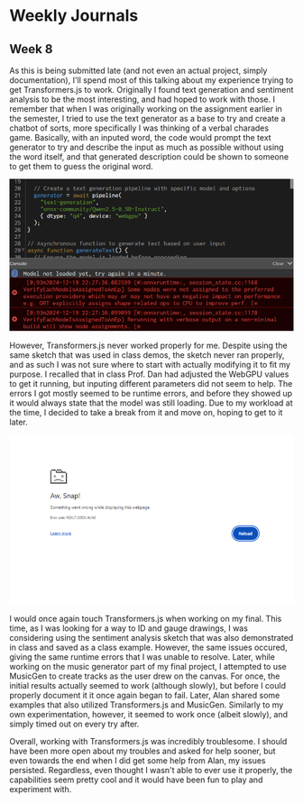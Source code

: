 # Weekly Journals

## Week 8
As this is being submitted late (and not even an actual project, simply documentation), I'll spend most of this talking about my experience trying to get Transformers.js to work. Originally I found text generation and sentiment analysis to be the most interesting, and had hoped to work with those. I remember that when I was originally working on the assignment earlier in the semester, I tried to use the text generator as a base to try and create a chatbot of sorts, more specifically I was thinking of a verbal charades game. Basically, with an inputed word, the code would prompt the text generator to try and describe the input as much as possible without using the word itself, and that generated description could be shown to someone to get them to guess the original word. 

![image](failedTransformer.png)

However, Transformers.js never worked properly for me. Despite using the same sketch that was used in class demos, the sketch never ran properly, and as such I was not sure where to start with actually modifying it to fit my purpose. I recalled that in class Prof. Dan had adjusted the WebGPU values to get it running, but inputing different parameters did not seem to help. The errors I got mostly seemed to be runtime errors, and before they showed up it would always state that the model was still loading. Due to my workload at the time, I decided to take a break from it and move on, hoping to get to it later.

![image](awSnap.png)

I would once again touch Transformers.js when working on my final. This time, as I was looking for a way to ID and gauge drawings, I was considering using the sentiment analysis sketch that was also demonstrated in class and saved as a class example. However, the same issues occured, giving the same runtime errors that I was unable to resolve. Later, while working on the music generator part of my final project, I attempted to use MusicGen to create tracks as the user drew on the canvas. For once, the initial results actually seemed to work (although slowly), but before I could properly document it it once again began to fail. Later, Alan shared some examples that also utilized Transformers.js and MusicGen. Similarly to my own experimentation, however, it seemed to work once (albeit slowly), and simply timed out on every try after. 

Overall, working with Transformers.js was incredibly troublesome. I should have been more open about my troubles and asked for help sooner, but even towards the end when I did get some help from Alan, my issues persisted. Regardless, even thought I wasn't able to ever use it properly, the capabilities seem pretty cool and it would have been fun to play and experiment with. 
